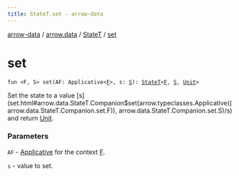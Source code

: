 ```yaml
---
title: StateT.set - arrow-data
---
```


[arrow-data](../../index.html) / [arrow.data](../index.html) / [StateT](index.html) / [set](./set.html)

# set

`fun <F, S> set(AF: Applicative<`[`F`](set.html#F)`>, s: `[`S`](set.html#S)`): `[`StateT`](index.html)`<`[`F`](set.html#F)`, `[`S`](set.html#S)`, `[`Unit`](https://kotlinlang.org/api/latest/jvm/stdlib/kotlin/-unit/index.html)`>`

Set the state to a value [s](set.html#arrow.data.StateT.Companion$set(arrow.typeclasses.Applicative((arrow.data.StateT.Companion.set.F)), arrow.data.StateT.Companion.set.S)/s) and return [Unit](https://kotlinlang.org/api/latest/jvm/stdlib/kotlin/-unit/index.html).

### Parameters

`AF` - [Applicative](#) for the context [F](set.html#F).

`s` - value to set.
